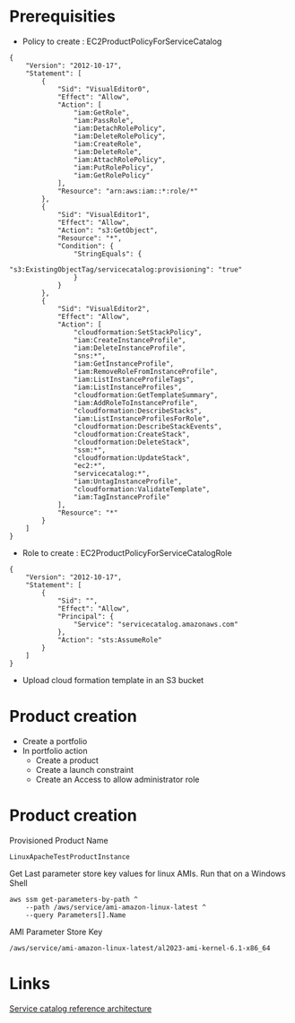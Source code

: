 # Prerequisities

* Policy to create : EC2ProductPolicyForServiceCatalog

```
{
    "Version": "2012-10-17",
    "Statement": [
        {
            "Sid": "VisualEditor0",
            "Effect": "Allow",
            "Action": [
                "iam:GetRole",
                "iam:PassRole",
                "iam:DetachRolePolicy",
                "iam:DeleteRolePolicy",
                "iam:CreateRole",
                "iam:DeleteRole",
                "iam:AttachRolePolicy",
                "iam:PutRolePolicy",
                "iam:GetRolePolicy"
            ],
            "Resource": "arn:aws:iam::*:role/*"
        },
        {
            "Sid": "VisualEditor1",
            "Effect": "Allow",
            "Action": "s3:GetObject",
            "Resource": "*",
            "Condition": {
                "StringEquals": {
                    "s3:ExistingObjectTag/servicecatalog:provisioning": "true"
                }
            }
        },
        {
            "Sid": "VisualEditor2",
            "Effect": "Allow",
            "Action": [
                "cloudformation:SetStackPolicy",
                "iam:CreateInstanceProfile",
                "iam:DeleteInstanceProfile",
                "sns:*",
                "iam:GetInstanceProfile",
                "iam:RemoveRoleFromInstanceProfile",
                "iam:ListInstanceProfileTags",
                "iam:ListInstanceProfiles",
                "cloudformation:GetTemplateSummary",
                "iam:AddRoleToInstanceProfile",
                "cloudformation:DescribeStacks",
                "iam:ListInstanceProfilesForRole",
                "cloudformation:DescribeStackEvents",
                "cloudformation:CreateStack",
                "cloudformation:DeleteStack",
                "ssm:*",
                "cloudformation:UpdateStack",
                "ec2:*",
                "servicecatalog:*",
                "iam:UntagInstanceProfile",
                "cloudformation:ValidateTemplate",
                "iam:TagInstanceProfile"
            ],
            "Resource": "*"
        }
    ]
}
```
* Role to create : EC2ProductPolicyForServiceCatalogRole

```
{
    "Version": "2012-10-17",
    "Statement": [
        {
            "Sid": "",
            "Effect": "Allow",
            "Principal": {
                "Service": "servicecatalog.amazonaws.com"
            },
            "Action": "sts:AssumeRole"
        }
    ]
}
```

* Upload cloud formation template in an S3 bucket

# Product creation

* Create a portfolio
* In portfolio action
  * Create a product
  * Create a launch constraint
  * Create an Access to allow administrator role

# Product creation

Provisioned Product Name
```
LinuxApacheTestProductInstance
```

Get Last parameter store key values for linux AMIs. Run that on a Windows Shell

```
aws ssm get-parameters-by-path ^
    --path /aws/service/ami-amazon-linux-latest ^
    --query Parameters[].Name
```

AMI Parameter Store Key

```
/aws/service/ami-amazon-linux-latest/al2023-ami-kernel-6.1-x86_64
```

# Links

[Service catalog reference architecture](https://github.com/aws-samples/aws-service-catalog-reference-architectures)